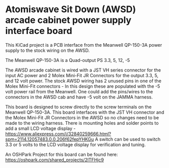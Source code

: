 Atomiswave Sit Down (AWSD) arcade cabinet power supply interface board
==============

This KiCad project is a PCB interface from the Meanwell QP-150-3A power supply to the stock wiring on the AWSD.

The Meanwell QP-150-3A is a Quad-output PS
3.3, 5, 12, -5

The AWSD arcade cabinet is wired with a JST VH series connector for the input AC power and 2 Molex Mini-Fit JR Connectors for the output 3.3, 5, and 12 volt power. 
The stock AWSD wiring has 2 unused pins in one of the Molex Mini-Fit connectors - In this design these are populated with the -5 volt power rail from the Meanwell. 
One could add the pins/wires to the connectors in the AWSD cab and have -5 volt on the JAMMA harness.

This board is designed to screw directly to the screw terminals on the Meanwell QP-150-3A. This board interfaces with the JST VH connector and the Molex Mini-Fit JR Connectors in the AWSD so no changes need to be made to the wiring harness.
There is mounting holes and solder points to add a small LCD voltage display - https://www.aliexpress.com/i/32840259666.html?spm=2114.12057483.0.0.206f62fepYHKGu
A switch can be used to switch 3.3 or 5 volts to the LCD voltage display for verification and tuning.

An OSHPark Project for this board can be found here:
https://oshpark.com/shared_projects/2lTFHjc9